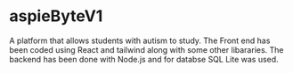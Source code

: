 # aspieByteV1
A platform that allows students with autism to study.
The Front end has been coded using React and tailwind along with some other libararies.
The backend has been done with Node.js and for databse SQL Lite was used.
